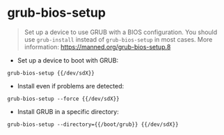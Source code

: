 # grub-bios-setup

> Set up a device to use GRUB with a BIOS configuration.
> You should use `grub-install` instead of `grub-bios-setup` in most cases.
> More information: <https://manned.org/grub-bios-setup.8>

- Set up a device to boot with GRUB:

`grub-bios-setup {{/dev/sdX}}`

- Install even if problems are detected:

`grub-bios-setup --force {{/dev/sdX}}`

- Install GRUB in a specific directory:

`grub-bios-setup --directory={{/boot/grub}} {{/dev/sdX}}`
